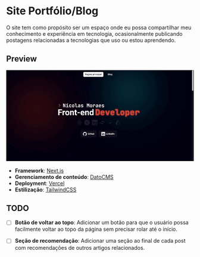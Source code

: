 # Site Portfólio/Blog
O site tem como propósito ser um espaço onde eu possa compartilhar meu conhecimento e experiência em tecnologia, ocasionalmente publicando postagens relacionadas a tecnologias que uso ou estou aprendendo.

## Preview
<p align="center">
<img width="738" width="364" src="public/preview/preview.gif">
</p>

* **Framework**: [Next.js](https://nextjs.org/)
* **Gerenciamento de conteúdo**: [DatoCMS](https://www.datocms.com/)
* **Deployment**: [Vercel](https://vercel.com/home)
* **Estilização**: [TailwindCSS](https://tailwindcss.com/)

## TODO
- [ ]  **Botão de voltar ao topo**: Adicionar um botão para que o usuário possa facilmente voltar ao topo da página sem precisar rolar até o início.


- [ ]  **Seção de recomendação**: Adicionar uma seção ao final de cada post com recomendações de outros artigos relacionados.
